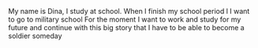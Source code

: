 My name is Dina,
I study at school.
When I finish my school period
l I want to go to military school
For the moment I want to work and
study for my future 
and continue with this big story
that I have to be able to become
a soldier someday 
